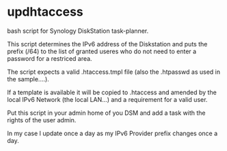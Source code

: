 # updhtaccess
bash script for Synology DiskStation task-planner.

This script determines the IPv6 address of the Diskstation and puts the prefix (/64) to the list of granted useres who do not need to enter a password for a restriced area.

The script expects a valid .htaccess.tmpl file (also the .htpasswd as used in the sample....).

If a template is available it will be copied to .htaccess and amended by the local IPv6 Network (the local LAN...) and a requirement for a valid user.

Put this script in your admin home of you DSM and add a task with the rights of the user admin.

In my case I update once a day as my IPv6 Provider prefix changes once a day.

